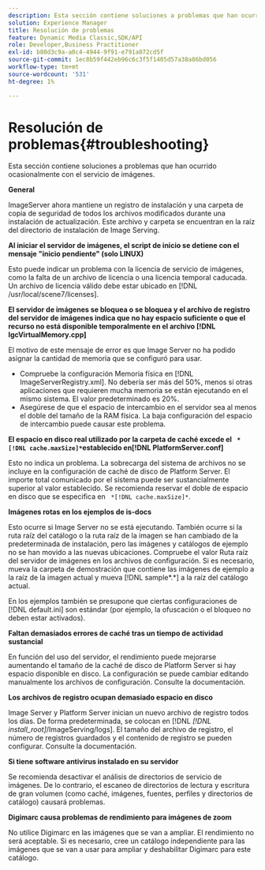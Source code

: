 ```yaml
---
description: Esta sección contiene soluciones a problemas que han ocurrido ocasionalmente con el servicio de imágenes.
solution: Experience Manager
title: Resolución de problemas
feature: Dynamic Media Classic,SDK/API
role: Developer,Business Practitioner
exl-id: b80d3c9a-a0c4-4944-9f91-e791a072cd5f
source-git-commit: 1ec8b59f442eb96c6c3f5f1405d57a38a86bd056
workflow-type: tm+mt
source-wordcount: '531'
ht-degree: 1%

---
```


# Resolución de problemas{#troubleshooting}

Esta sección contiene soluciones a problemas que han ocurrido ocasionalmente con el servicio de imágenes.

**General**

ImageServer ahora mantiene un registro de instalación y una carpeta de copia de seguridad de todos los archivos modificados durante una instalación de actualización. Este archivo y carpeta se encuentran en la raíz del directorio de instalación de Image Serving.

**Al iniciar el servidor de imágenes, el script de inicio se detiene con el mensaje &quot;inicio pendiente&quot; (solo LINUX)**

Esto puede indicar un problema con la licencia de servicio de imágenes, como la falta de un archivo de licencia o una licencia temporal caducada. Un archivo de licencia válido debe estar ubicado en [!DNL /usr/local/scene7/licenses].

**El servidor de imágenes se bloquea o se bloquea y el archivo de registro del servidor de imágenes indica que no hay espacio suficiente o que el recurso no está disponible temporalmente en el archivo  [!DNL IgcVirtualMemory.cpp]**

El motivo de este mensaje de error es que Image Server no ha podido asignar la cantidad de memoria que se configuró para usar.

* Compruebe la configuración Memoria física en [!DNL ImageServerRegistry.xml]. No debería ser más del 50%, menos si otras aplicaciones que requieren mucha memoria se están ejecutando en el mismo sistema. El valor predeterminado es 20%.
* Asegúrese de que el espacio de intercambio en el servidor sea al menos el doble del tamaño de la RAM física. La baja configuración del espacio de intercambio puede causar este problema.

**El espacio en disco real utilizado por la carpeta de caché excede el  ` *[!DNL cache.maxSize]*`establecido en[!DNL PlatformServer.conf]**

Esto no indica un problema. La sobrecarga del sistema de archivos no se incluye en la configuración de caché de disco de Platform Server. El importe total comunicado por el sistema puede ser sustancialmente superior al valor establecido. Se recomienda reservar el doble de espacio en disco que se especifica en ` *[!DNL cache.maxSize]*`.

**Imágenes rotas en los ejemplos de is-docs**

Esto ocurre si Image Server no se está ejecutando. También ocurre si la ruta raíz del catálogo o la ruta raíz de la imagen se han cambiado de la predeterminada de instalación, pero las imágenes y catálogos de ejemplo no se han movido a las nuevas ubicaciones. Compruebe el valor Ruta raíz del servidor de imágenes en los archivos de configuración. Si es necesario, mueva la carpeta de demostración que contiene las imágenes de ejemplo a la raíz de la imagen actual y mueva [!DNL sample*.*] a la raíz del catálogo actual.

En los ejemplos también se presupone que ciertas configuraciones de [!DNL default.ini] son estándar (por ejemplo, la ofuscación o el bloqueo no deben estar activados).

**Faltan demasiados errores de caché tras un tiempo de actividad sustancial**

En función del uso del servidor, el rendimiento puede mejorarse aumentando el tamaño de la caché de disco de Platform Server si hay espacio disponible en disco. La configuración se puede cambiar editando manualmente los archivos de configuración. Consulte la documentación.

**Los archivos de registro ocupan demasiado espacio en disco**

Image Server y Platform Server inician un nuevo archivo de registro todos los días. De forma predeterminada, se colocan en [!DNL *[!DNL install_root]*/ImageServing/logs]. El tamaño del archivo de registro, el número de registros guardados y el contenido de registro se pueden configurar. Consulte la documentación.

**Si tiene software antivirus instalado en su servidor**

Se recomienda desactivar el análisis de directorios de servicio de imágenes. De lo contrario, el escaneo de directorios de lectura y escritura de gran volumen (como caché, imágenes, fuentes, perfiles y directorios de catálogo) causará problemas.

**Digimarc causa problemas de rendimiento para imágenes de zoom**

No utilice Digimarc en las imágenes que se van a ampliar. El rendimiento no será aceptable. Si es necesario, cree un catálogo independiente para las imágenes que se van a usar para ampliar y deshabilitar Digimarc para este catálogo.
